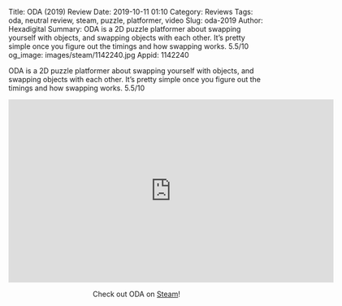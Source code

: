 Title: ODA (2019) Review
Date: 2019-10-11 01:10
Category: Reviews
Tags: oda, neutral review, steam, puzzle, platformer, video
Slug: oda-2019
Author: Hexadigital
Summary: ODA is a 2D puzzle platformer about swapping yourself with objects, and swapping objects with each other. It’s pretty simple once you figure out the timings and how swapping works. 5.5/10
og_image: images/steam/1142240.jpg
Appid: 1142240

ODA is a 2D puzzle platformer about swapping yourself with objects, and swapping objects with each other. It’s pretty simple once you figure out the timings and how swapping works. 5.5/10

<center><iframe src="https://www.youtube.com/embed/4YKCrVMc12M?feature=oembed" allow="accelerometer; autoplay; encrypted-media; gyroscope; picture-in-picture" width="640" height="360" frameborder="0"></iframe>

Check out ODA on [Steam](https://store.steampowered.com/app/1142240/?curator_clanid=34633900)!</center>